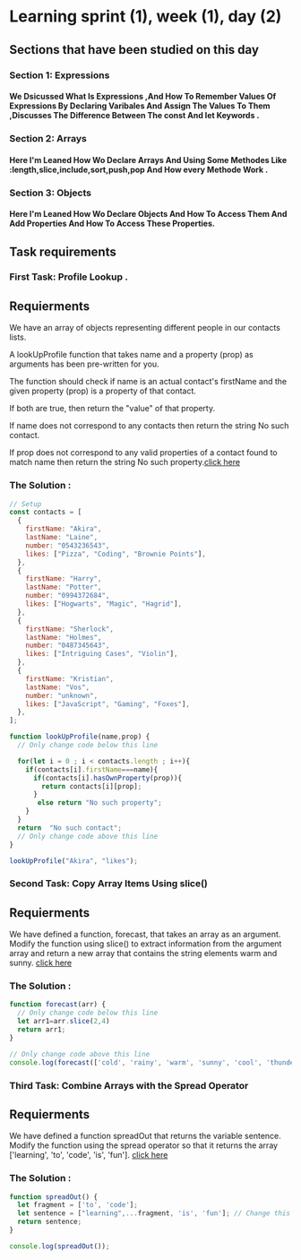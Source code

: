 
# Learning sprint (1), week (1), day (2) 

## Sections that have been studied on this day
### Section 1: Expressions 
#### We Dsicussed What Is Expressions ,And How To Remember Values Of Expressions By Declaring Varibales And Assign The Values To Them ,Discusses The Difference Between The const And let Keywords .
### Section 2: Arrays
#### Here I'm Leaned How Wo Declare Arrays And Using Some Methodes Like :length,slice,include,sort,push,pop And How every Methode Work .
### Section 3: Objects
#### Here I'm Leaned How Wo Declare Objects And How To Access Them And Add Properties And How To Access These Properties.

## Task requirements
### First Task: Profile Lookup .

## Requierments 
We have an array of objects representing different people in our contacts lists.

A lookUpProfile function that takes name and a property (prop) as arguments has been pre-written for you.

The function should check if name is an actual contact's firstName and the given property (prop) is a property of that contact.

If both are true, then return the "value" of that property.

If name does not correspond to any contacts then return the string No such contact.

If prop does not correspond to any valid properties of a contact found to match name then return the string No such property.[click here](https://www.freecodecamp.org/learn/javascript-algorithms-and-data-structures/basic-javascript/profile-lookup) 

### The Solution :
```js
// Setup
const contacts = [
  {
    firstName: "Akira",
    lastName: "Laine",
    number: "0543236543",
    likes: ["Pizza", "Coding", "Brownie Points"],
  },
  {
    firstName: "Harry",
    lastName: "Potter",
    number: "0994372684",
    likes: ["Hogwarts", "Magic", "Hagrid"],
  },
  {
    firstName: "Sherlock",
    lastName: "Holmes",
    number: "0487345643",
    likes: ["Intriguing Cases", "Violin"],
  },
  {
    firstName: "Kristian",
    lastName: "Vos",
    number: "unknown",
    likes: ["JavaScript", "Gaming", "Foxes"],
  },
];

function lookUpProfile(name,prop) {
  // Only change code below this line

  for(let i = 0 ; i < contacts.length ; i++){
    if(contacts[i].firstName===name){
      if(contacts[i].hasOwnProperty(prop)){
        return contacts[i][prop];
      }
       else return "No such property";
    }
  }
  return  "No such contact"; 
  // Only change code above this line
}

lookUpProfile("Akira", "likes");

```
### Second Task: Copy Array Items Using slice()

## Requierments 

We have defined a function, forecast, that takes an array as an argument. Modify the function using slice() to extract information from the argument array and return a new array that contains the string elements warm and sunny. [click here](https://www.freecodecamp.org/learn/javascript-algorithms-and-data-structures/basic-data-structures/copy-array-items-using-slice) 



### The Solution :
```js
function forecast(arr) {
  // Only change code below this line
  let arr1=arr.slice(2,4)
  return arr1;
}

// Only change code above this line
console.log(forecast(['cold', 'rainy', 'warm', 'sunny', 'cool', 'thunderstorms']));
```
### Third Task: Combine Arrays with the Spread Operator 

## Requierments 

We have defined a function spreadOut that returns the variable sentence. Modify the function using the spread operator so that it returns the array ['learning', 'to', 'code', 'is', 'fun']. [click here](https://www.freecodecamp.org/learn/javascript-algorithms-and-data-structures/basic-data-structures/combine-arrays-with-the-spread-operator)

### The Solution :
```js
function spreadOut() {
  let fragment = ['to', 'code'];
  let sentence = ["learning",...fragment, 'is', 'fun']; // Change this line
  return sentence;
}

console.log(spreadOut());
```
